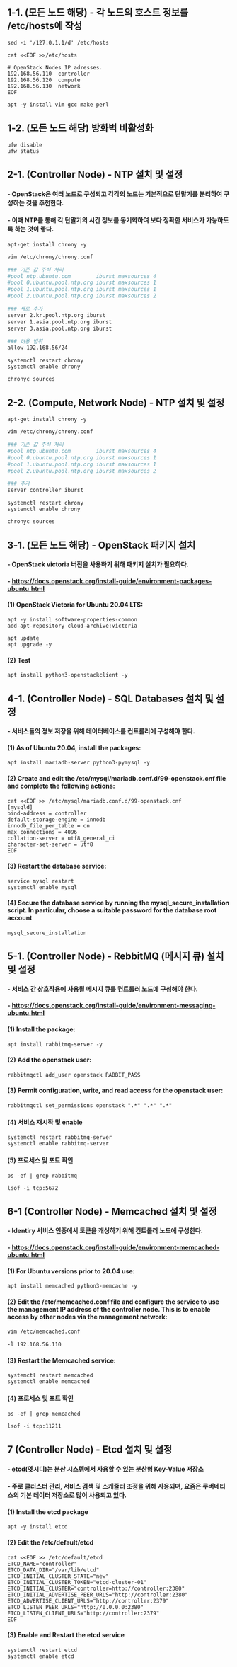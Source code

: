 
## 1-1. (모든 노드 해당) - 각 노드의 호스트 정보를 /etc/hosts에 작성 

```
sed -i '/127.0.1.1/d' /etc/hosts

cat <<EOF >>/etc/hosts

# OpenStack Nodes IP adresses.
192.168.56.110  controller
192.168.56.120  compute
192.168.56.130  network
EOF

apt -y install vim gcc make perl 
```

## 1-2. (모든 노드 해당) 방화벽 비활성화 

```
ufw disable
ufw status
```

## 2-1. (Controller Node) - NTP 설치 및 설정

#### - OpenStack은 여러 노드로 구성되고 각각의 노드는 기본적으로 단말기를 분리하여 구성하는 것을 추천한다. 

#### - 이때 NTP를 통해 각 단말기의 시간 정보를 동기화하여 보다 정확한 서비스가 가능하도록 하는 것이 좋다.

```
apt-get install chrony -y
```

```bash
vim /etc/chrony/chrony.conf 

### 기존 값 주석 처리
#pool ntp.ubuntu.com        iburst maxsources 4
#pool 0.ubuntu.pool.ntp.org iburst maxsources 1
#pool 1.ubuntu.pool.ntp.org iburst maxsources 1
#pool 2.ubuntu.pool.ntp.org iburst maxsources 2

### 새로 추가
server 2.kr.pool.ntp.org iburst
server 1.asia.pool.ntp.org iburst
server 3.asia.pool.ntp.org iburst

### 허용 범위
allow 192.168.56/24
```

```
systemctl restart chrony
systemctl enable chrony

chronyc sources
```

## 2-2. (Compute, Network Node) - NTP 설치 및 설정

```
apt-get install chrony -y
```
```bash
vim /etc/chrony/chrony.conf 

### 기존 값 주석 처리
#pool ntp.ubuntu.com        iburst maxsources 4
#pool 0.ubuntu.pool.ntp.org iburst maxsources 1
#pool 1.ubuntu.pool.ntp.org iburst maxsources 1
#pool 2.ubuntu.pool.ntp.org iburst maxsources 2

### 추가
server controller iburst
```

```
systemctl restart chrony
systemctl enable chrony

chronyc sources
```

## 3-1. (모든 노드 해당) - OpenStack 패키지 설치

#### - OpenStack victoria 버전을 사용하기 위해 패키지 설치가 필요하다.

#### - https://docs.openstack.org/install-guide/environment-packages-ubuntu.html

#### (1) OpenStack Victoria for Ubuntu 20.04 LTS:
```
apt -y install software-properties-common
add-apt-repository cloud-archive:victoria
```
```
apt update
apt upgrade -y 
```

#### (2) Test
```
apt install python3-openstackclient -y
```

## 4-1. (Controller Node) - SQL Databases 설치 및 설정

#### - 서비스들의 정보 저장을 위해 데이터베이스를 컨트롤러에 구성해야 한다.

#### (1) As of Ubuntu 20.04, install the packages:
```
apt install mariadb-server python3-pymysql -y
```

#### (2) Create and edit the /etc/mysql/mariadb.conf.d/99-openstack.cnf file and complete the following actions:
```
cat <<EOF >> /etc/mysql/mariadb.conf.d/99-openstack.cnf
[mysqld]
bind-address = controller
default-storage-engine = innodb
innodb_file_per_table = on
max_connections = 4096
collation-server = utf8_general_ci
character-set-server = utf8
EOF
```

#### (3) Restart the database service:
```
service mysql restart
systemctl enable mysql
```

#### (4) Secure the database service by running the mysql_secure_installation script. In particular, choose a suitable password for the database root account
```
mysql_secure_installation
```

## 5-1. (Controller Node) - RebbitMQ (메시지 큐) 설치 및 설정

#### - 서비스 간 상호작용에 사용될 메시지 큐를 컨트롤러 노드에 구성해야 한다.

#### - https://docs.openstack.org/install-guide/environment-messaging-ubuntu.html

#### (1) Install the package:
```
apt install rabbitmq-server -y
```

#### (2) Add the openstack user:
```
rabbitmqctl add_user openstack RABBIT_PASS
```

#### (3) Permit configuration, write, and read access for the openstack user:
```
rabbitmqctl set_permissions openstack ".*" ".*" ".*"
```

#### (4) 서비스 재시작 및 enable
```
systemctl restart rabbitmq-server
systemctl enable rabbitmq-server
```

#### (5) 프로세스 및 포트 확인
```
ps -ef | grep rabbitmq

lsof -i tcp:5672
```

## 6-1 (Controller Node) - Memcached 설치 및 설정

#### - Identiry 서비스 인증에서 토큰을 캐싱하기 위해 컨트롤러 노드에 구성한다.

#### - https://docs.openstack.org/install-guide/environment-memcached-ubuntu.html

#### (1) For Ubuntu versions prior to 20.04 use:
```
apt install memcached python3-memcache -y
```

#### (2) Edit the /etc/memcached.conf file and configure the service to use the management IP address of the controller node. This is to enable access by other nodes via the management network:
```bash
vim /etc/memcached.conf

-l 192.168.56.110
```
#### (3) Restart the Memcached service:
```
systemctl restart memcached
systemctl enable memcached
```
#### (4) 프로세스 및 포트 확인
```
ps -ef | grep memcached

lsof -i tcp:11211
```

## 7 (Controller Node) - Etcd 설치 및 설정

#### - etcd(엣시디)는 분산 시스템에서 사용할 수 있는 분산형 Key-Value 저장소

#### - 주로 클러스터 관리, 서비스 검색 및 스케줄러 조정을 위해 사용되며, 요즘은 쿠버네티스의 기본 데이터 저장소로 많이 사용되고 있다.

#### (1) Install the etcd package
```
apt -y install etcd
```

#### (2) Edit the /etc/default/etcd
```
cat <<EOF >> /etc/default/etcd
ETCD_NAME="controller"
ETCD_DATA_DIR="/var/lib/etcd"
ETCD_INITIAL_CLUSTER_STATE="new"
ETCD_INITIAL_CLUSTER_TOKEN="etcd-cluster-01"
ETCD_INITIAL_CLUSTER="controller=http://controller:2380"
ETCD_INITIAL_ADVERTISE_PEER_URLS="http://controller:2380"
ETCD_ADVERTISE_CLIENT_URLS="http://controller:2379"
ETCD_LISTEN_PEER_URLS="http://0.0.0.0:2380"
ETCD_LISTEN_CLIENT_URLS="http://controller:2379"
EOF
```

#### (3) Enable and Restart the etcd service
```
systemctl restart etcd
systemctl enable etcd
```